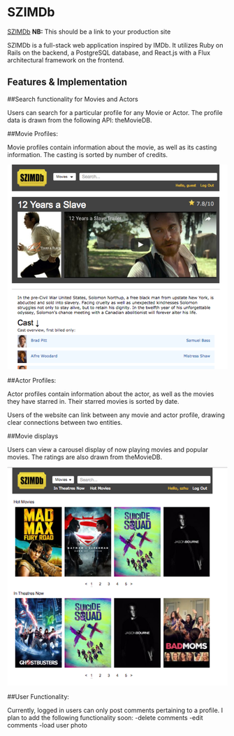 # SZIMDb

[SZIMDb][heroku] **NB:** This should be a link to your production site

[heroku]: http://www.szimdb.herokuapp.com

SZIMDb is a full-stack web application inspired by IMDb.  It utilizes Ruby on Rails on the backend, a PostgreSQL database, and React.js with a Flux architectural framework on the frontend.  

## Features & Implementation

##Search functionality for Movies and Actors

Users can search for a particular profile for any Movie or Actor.  The profile data is drawn from the following API: theMovieDB.  

##Movie Profiles:

Movie profiles contain information about the movie, as well as its casting information.  The casting is sorted by number of credits.

![tag screenshot](Movie_profile.png)

##Actor Profiles:

Actor profiles contain information about the actor, as well as the movies they have starred in.  Their starred movies is sorted by date.

Users of the website can link between any movie and actor profile, drawing clear connections between two entities.  

##Movie displays

Users can view a carousel display of now playing movies and popular movies.  The ratings are also drawn from theMovieDB.

![tag screenshot](Movie_Display.png)

##User Functionality:

Currently, logged in users can only post comments pertaining to a profile.  I plan to add the following functionality soon:
  -delete comments
  -edit comments
  -load user photo

